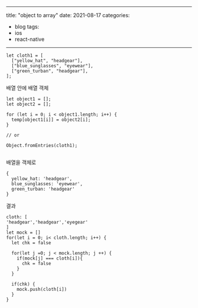 
---
title: "object to array"
date: 2021-08-17
categories:
  - blog
tags:
  - ios
  - react-native
---
```
let cloth1 = [
  ["yellow_hat", "headgear"],
  ["blue_sunglasses", "eyewear"],
  ["green_turban", "headgear"],
];

```
배열 안에 배열 객체


```
let object1 = [];
let object2 = [];

for (let i = 0; i < object1.length; i++) {
  temp[object1[i]] = object2[i];
}

// or 

Object.fromEntries(cloth1);


```
배열을 객체로
```
{
  yellow_hat: 'headgear',
  blue_sunglasses: 'eyewear',
  green_turban: 'headgear'
}
```
결과

```
cloth: [
'headgear','headgear','eyegear'
]
let mock = []
for(let i = 0; i< cloth.length; i++) {
  let chk = false
  
  for(let j =0; j < mock.length; j ++) {
    if(mock[j] === cloth[i]){
      chk = false
    }
  }
  
  if(chk) {
    mock.push(cloth[i])
  }
}


```


